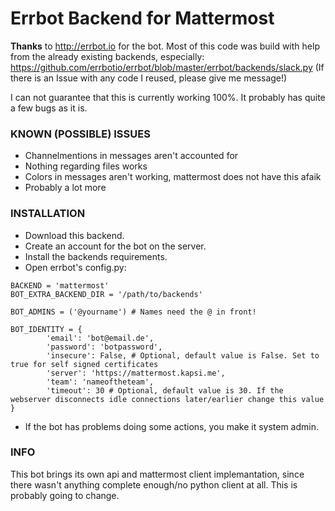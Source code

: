 # Errbot Backend for Mattermost

**Thanks** to http://errbot.io for the bot.
Most of this code was build with help from the already existing backends,
especially:
https://github.com/errbotio/errbot/blob/master/errbot/backends/slack.py
(If there is an Issue with any code I reused, please give me message!)

I can not guarantee that this is currently working 100%.
It probably has quite a few bugs as it is.

### KNOWN (POSSIBLE) ISSUES

- Channelmentions in messages aren't accounted for
- Nothing regarding files works
- Colors  in messages aren't working, mattermost does not have this afaik
- Probably a lot more

### INSTALLATION

- Download this backend.
- Create an account for the bot on the server.
- Install the backends requirements.
- Open errbot's config.py:

```
BACKEND = 'mattermost'
BOT_EXTRA_BACKEND_DIR = '/path/to/backends'

BOT_ADMINS = ('@yourname') # Names need the @ in front!

BOT_IDENTITY = {
        'email': 'bot@email.de',
        'password': 'botpassword',
        'insecure': False, # Optional, default value is False. Set to true for self signed certificates
        'server': 'https://mattermost.kapsi.me',
        'team': 'nameoftheteam',
        'timeout': 30 # Optional, default value is 30. If the webserver disconnects idle connections later/earlier change this value
}
```

- If the bot has problems doing some actions, you make it system admin.

### INFO

This bot brings its own api and mattermost client implemantation,
since there wasn't anything complete enough/no python client at all.
This is probably going to change.
